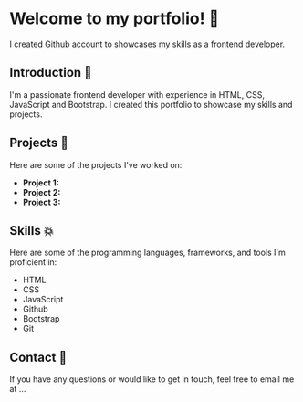 <h1>Welcome to my portfolio! 👋 </h1> 
I created Github account to showcases my skills as a frontend developer.

## Introduction 🎊

I'm a passionate frontend developer with experience in HTML, CSS, JavaScript and Bootstrap. I created this portfolio to showcase my skills and projects. 

## Projects 📱

Here are some of the projects I've worked on:

- <i class="fas fa-globe"></i> **Project 1:** 
- <i class="fas fa-gamepad"></i> **Project 2:** 
- <i class="fas fa-cloud-sun"></i> **Project 3:** 

## Skills 💥

Here are some of the programming languages, frameworks, and tools I'm proficient in:

- <i class="fab fa-html5"></i> HTML
- <i class="fab fa-css3-alt"></i> CSS
- <i class="fab fa-js-square"></i> JavaScript
- <i class="fab fa-react"></i> Github
- <i class="fab fa-bootstrap"></i> Bootstrap
- <i class="fab fa-git"></i> Git


## Contact 📩

If you have any questions or would like to get in touch, feel free to email me at ...
